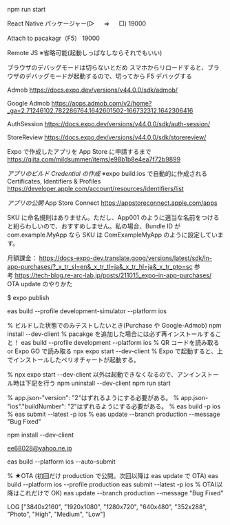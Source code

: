npm run start

React Native パッケージャー(▷ 　 ⇒ 　 □)
19000

Attach to pacakagr（F5）
19000

Remote JS
※省略可能(起動しっぱなしならそれでもいい)

ブラウザのデバッグモードは切らないとだめ
スマホからリロードすると、ブラウザのデバッグモードが起動するので、切ってから F5 デバッグする

Admob
https://docs.expo.dev/versions/v44.0.0/sdk/admob/

Google Admob
https://apps.admob.com/v2/home?_ga=2.71246102.782286764.1642601502-166732312.1642306416

AuthSession
https://docs.expo.dev/versions/v44.0.0/sdk/auth-session/

StoreReview
https://docs.expo.dev/versions/v44.0.0/sdk/storereview/

Expo で作成したアプリを App Store に申請するまで
https://qiita.com/mildsummer/items/e98b1b8e4ea7f72b9899

_アプリのビルド Credential の作成_
※expo build:ios で自動的に作成される
Certificates, Identifiers & Profiles
https://developer.apple.com/account/resources/identifiers/list

_アプリの公開_
App Store Connect
https://appstoreconnect.apple.com/apps

SKU に命名規則はありません。ただし、App001 のように適当な名前をつけると紛らわしいので、おすすめしません。私の場合、Bundle ID が com.example.MyApp なら SKU は ComExampleMyApp のように設定しています。

月額課金：
https://docs-expo-dev.translate.goog/versions/latest/sdk/in-app-purchases/?_x_tr_sl=en&_x_tr_tl=ja&_x_tr_hl=ja&_x_tr_pto=sc
参考:https://tech-blog.re-arc-lab.jp/posts/211015_expo-in-app-purchases/
OTA update のやりかた

$ expo publish

eas build --profile development-simulator --platform ios

% ビルドした状態でのみテストしたいとき(Purchase や Google-Admob)
npm install --dev-client
% pacakge を追加した場合には必ず再インストールすること！
eas build --profile development --platform ios
% QR コードを読み取る or Expo GO で読み取る
npx expo start --dev-client
% Expo で起動すると、上でインストールしたペリオチャートが起動する。

% npx expo start --dev-client 以外は起動できなくなるので、アンインストール時は下記を行う
npm uninstall --dev-client
npm run start

% app.json-"version": "2"はずれるようにする必要がある。
% app.json-"ios"."buildNumber": "2"はずれるようにする必要がある。
% eas build -p ios
% eas submit --latest -p ios
% eas update --branch production --message "Bug Fixed"

npm install --dev-client

ee68028@yahoo.ne.jp

eas build --platform ios --auto-submit

% ★OTA (初回だけ production で公開。次回以降は eas update で OTA)
eas build --platform ios --profile production
eas submit --latest -p ios
% OTA(以降はこれだけで OK)
eas update --branch production --message "Bug Fixed"

LOG ["3840x2160", "1920x1080", "1280x720", "640x480", "352x288", "Photo", "High", "Medium", "Low"]
